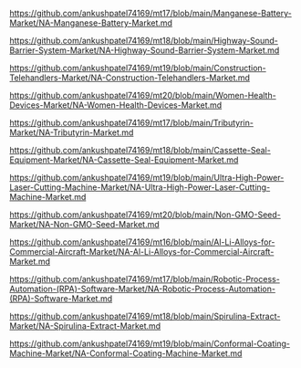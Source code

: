 <p><a href="https://github.com/ankushpatel74169/mt17/blob/main/Manganese-Battery-Market/NA-Manganese-Battery-Market.md">https://github.com/ankushpatel74169/mt17/blob/main/Manganese-Battery-Market/NA-Manganese-Battery-Market.md</a></p><p><a href="https://github.com/ankushpatel74169/mt18/blob/main/Highway-Sound-Barrier-System-Market/NA-Highway-Sound-Barrier-System-Market.md">https://github.com/ankushpatel74169/mt18/blob/main/Highway-Sound-Barrier-System-Market/NA-Highway-Sound-Barrier-System-Market.md</a></p><p><a href="https://github.com/ankushpatel74169/mt19/blob/main/Construction-Telehandlers-Market/NA-Construction-Telehandlers-Market.md">https://github.com/ankushpatel74169/mt19/blob/main/Construction-Telehandlers-Market/NA-Construction-Telehandlers-Market.md</a></p><p><a href="https://github.com/ankushpatel74169/mt20/blob/main/Women-Health-Devices-Market/NA-Women-Health-Devices-Market.md">https://github.com/ankushpatel74169/mt20/blob/main/Women-Health-Devices-Market/NA-Women-Health-Devices-Market.md</a></p><p><a href="https://github.com/ankushpatel74169/mt17/blob/main/Tributyrin-Market/NA-Tributyrin-Market.md">https://github.com/ankushpatel74169/mt17/blob/main/Tributyrin-Market/NA-Tributyrin-Market.md</a></p><p><a href="https://github.com/ankushpatel74169/mt18/blob/main/Cassette-Seal-Equipment-Market/NA-Cassette-Seal-Equipment-Market.md">https://github.com/ankushpatel74169/mt18/blob/main/Cassette-Seal-Equipment-Market/NA-Cassette-Seal-Equipment-Market.md</a></p><p><a href="https://github.com/ankushpatel74169/mt19/blob/main/Ultra-High-Power-Laser-Cutting-Machine-Market/NA-Ultra-High-Power-Laser-Cutting-Machine-Market.md">https://github.com/ankushpatel74169/mt19/blob/main/Ultra-High-Power-Laser-Cutting-Machine-Market/NA-Ultra-High-Power-Laser-Cutting-Machine-Market.md</a></p><p><a href="https://github.com/ankushpatel74169/mt20/blob/main/Non-GMO-Seed-Market/NA-Non-GMO-Seed-Market.md">https://github.com/ankushpatel74169/mt20/blob/main/Non-GMO-Seed-Market/NA-Non-GMO-Seed-Market.md</a></p><p><a href="https://github.com/ankushpatel74169/mt16/blob/main/Al-Li-Alloys-for-Commercial-Aircraft-Market/NA-Al-Li-Alloys-for-Commercial-Aircraft-Market.md">https://github.com/ankushpatel74169/mt16/blob/main/Al-Li-Alloys-for-Commercial-Aircraft-Market/NA-Al-Li-Alloys-for-Commercial-Aircraft-Market.md</a></p><p><a href="https://github.com/ankushpatel74169/mt17/blob/main/Robotic-Process-Automation-(RPA)-Software-Market/NA-Robotic-Process-Automation-(RPA)-Software-Market.md">https://github.com/ankushpatel74169/mt17/blob/main/Robotic-Process-Automation-(RPA)-Software-Market/NA-Robotic-Process-Automation-(RPA)-Software-Market.md</a></p><p><a href="https://github.com/ankushpatel74169/mt18/blob/main/Spirulina-Extract-Market/NA-Spirulina-Extract-Market.md">https://github.com/ankushpatel74169/mt18/blob/main/Spirulina-Extract-Market/NA-Spirulina-Extract-Market.md</a></p><p><a href="https://github.com/ankushpatel74169/mt19/blob/main/Conformal-Coating-Machine-Market/NA-Conformal-Coating-Machine-Market.md">https://github.com/ankushpatel74169/mt19/blob/main/Conformal-Coating-Machine-Market/NA-Conformal-Coating-Machine-Market.md</a></p>
